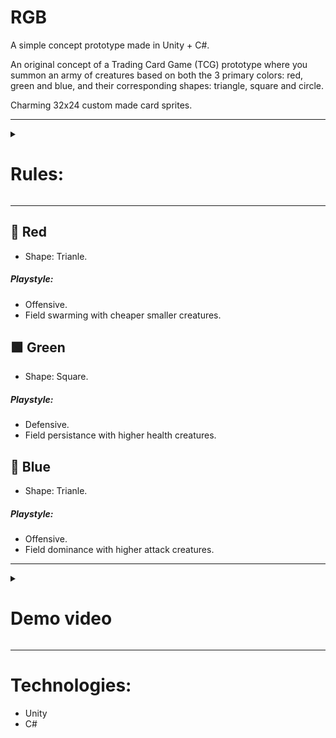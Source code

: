 # RGB
A simple concept prototype made in Unity + C#. 

An original concept of a Trading Card Game (TCG) prototype where you summon an army of creatures based on both the 3 primary colors: red, green and blue, and their corresponding shapes: triangle, square and circle.

Charming 32x24 custom made card sprites.

<hr>

<details><summary>

# Rules:

</summary>

``` 
Each player has it's custom deck and battles until their life points are reduced to 0 or they have no cards left on the deck
```  
```
Each non-energy card has it's own use cost. You discard Energy cards to get energy of that color to play cards.
Energy stays stored in your "pool" between turns.
```
```
When someone's turn starts, the player draws cards until they have 7 in the hand. 
Every subsequent turn, the player of that turn can draw one card.
```
```
Creatures on your side of field can attack creatures on the opponent's side of the field.
When a player has no creatures on their side of the field, you can attack their life points directly.
```

</details>

<hr>

## 🔺 Red 
- Shape: Trianle.  
##### Playstyle:
- Offensive.  
- Field swarming with cheaper smaller creatures.  

## 🟩 Green 
- Shape: Square.  
##### Playstyle:
- Defensive.  
- Field persistance with higher health creatures.

## 🔵 Blue 
- Shape: Trianle.  
##### Playstyle:
- Offensive.  
- Field dominance with higher attack creatures.  

<hr>

<details><summary>

# Demo video

</summary>

https://user-images.githubusercontent.com/93501477/228642874-56093868-47f4-4bf6-b955-30f71433bd22.mp4

</details>

<hr>

# Technologies:

- Unity
- C#
